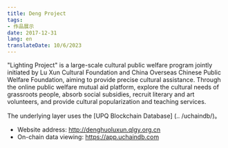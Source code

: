 ```yaml
---
title: Deng Project
tags:
- 作品展示
date: 2017-12-31
lang: en
translateDate: 10/6/2023
---
```


"Lighting Project" is a large-scale cultural public welfare program jointly initiated by Lu Xun Cultural Foundation and China Overseas Chinese Public Welfare Foundation, aiming to provide precise cultural assistance. Through the online public welfare mutual aid platform, explore the cultural needs of grassroots people, absorb social subsidies, recruit literary and art volunteers, and provide cultural popularization and teaching services.

The underlying layer uses the [UPQ Blockchain Database] (.. /uchaindb/)。

- Website address: http://denghuoluxun.qlgy.org.cn
- On-chain data viewing: https://app.uchaindb.com

